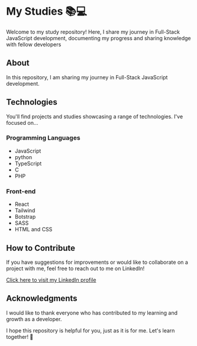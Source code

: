 # My Studies 📚💻

Welcome to my study repository! Here, I share my journey in Full-Stack JavaScript development, documenting my progress and sharing knowledge with fellow developers
 
## About

In this repository, I am sharing my journey in Full-Stack JavaScript development.

## Technologies

You'll find projects and studies showcasing a range of technologies. I've focused on...

### Programming Languages
<ul>
  <li>JavaScript</li>
  <li>python</li>
  <li>TypeScript</li>
  <li>C</li>
  <li>PHP</li>
</ul>

### Front-end
<ul>
  <li>React</li>
  <li>Tailwind</li>
  <li>Botstrap</li>
  <li>SASS</li>
  <li>HTML and CSS</li>
</ul>

## How to Contribute

If you have suggestions for improvements or would like to collaborate on a project with me, feel free to reach out to me on LinkedIn!

[Click here to visit my LinkedIn profile](https://www.linkedin.com/in/renansilvadev/)

## Acknowledgments

I would like to thank everyone who has contributed to my learning and growth as a developer.

I hope this repository is helpful for you, just as it is for me. Let's learn together! 🚀

